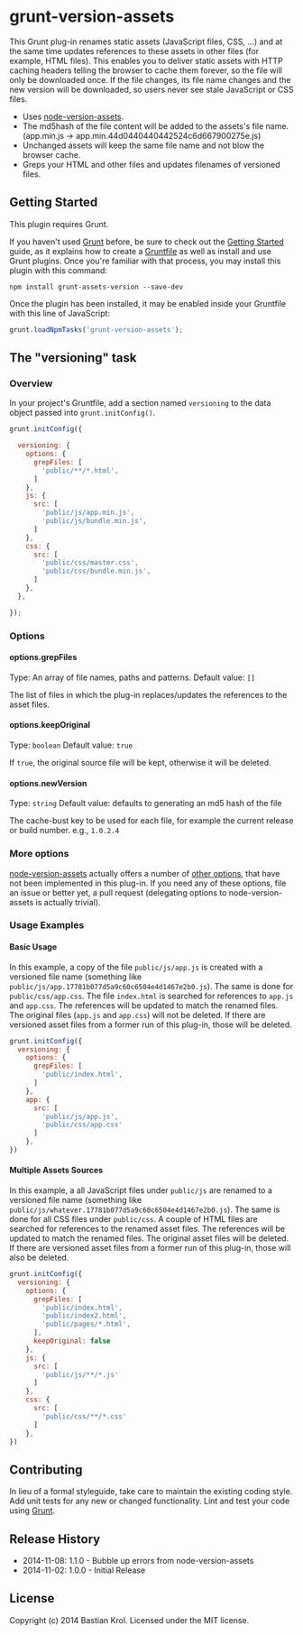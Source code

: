 # grunt-version-assets

This Grunt plug-in renames static assets (JavaScript files, CSS, ...) and at the same time updates references to these assets in other files (for example, HTML files). This enables you to deliver static assets with HTTP caching headers telling the browser to cache them forever, so the file will only be downloaded once. If the file changes, its file name changes and the new version will be downloaded, so users never see stale JavaScript or CSS files.

* Uses [node-version-assets](https://github.com/techjacker/node-version-assets).
* The md5hash of the file content will be added to the assets's file name. (app.min.js -> app.min.44d0440440442524c6d667900275e.js)
* Unchanged assets will keep the same file name and not blow the browser cache.
* Greps your HTML and other files and updates filenames of versioned files.

## Getting Started
This plugin requires Grunt.

If you haven't used [Grunt](http://gruntjs.com/) before, be sure to check out the [Getting Started](http://gruntjs.com/getting-started) guide, as it explains how to create a [Gruntfile](http://gruntjs.com/sample-gruntfile) as well as install and use Grunt plugins. Once you're familiar with that process, you may install this plugin with this command:

```shell
npm install grunt-assets-version --save-dev
```

Once the plugin has been installed, it may be enabled inside your Gruntfile with this line of JavaScript:

```js
grunt.loadNpmTasks('grunt-version-assets');
```

## The "versioning" task

### Overview
In your project's Gruntfile, add a section named `versioning` to the data object passed into `grunt.initConfig()`.

```js
grunt.initConfig({

  versioning: {
    options: {
      grepFiles: [
        'public/**/*.html',
      ]
    },
    js: {
      src: [
        'public/js/app.min.js',
        'public/js/bundle.min.js',
      ]
    },
    css: {
      src: [
        'public/css/master.css',
        'public/css/bundle.min.js',
      ]
    },
  },

});
```

### Options

#### options.grepFiles
Type: An array of file names, paths and patterns.
Default value: `[]`

The list of files in which the plug-in replaces/updates the references to the asset files.

#### options.keepOriginal
Type: `boolean`
Default value: `true`

If `true`, the original source file will be kept, otherwise it will be deleted.

#### options.newVersion
Type: `string`
Default value: defaults to generating an md5 hash of the file

The cache-bust key to be used for each file, for example the current release or build number. e.g., `1.0.2.4`

### More options

[node-version-assets](https://github.com/techjacker/node-version-assets) actually offers a number of [other options](https://github.com/techjacker/node-version-assets#options), that have not been implemented in this plug-in. If you need any of these options, file an issue or better yet, a pull request (delegating options to node-version-assets is actually trivial).

### Usage Examples

#### Basic Usage

In this example, a copy of the file `public/js/app.js` is created with a versioned file name (something like `public/js/app.17781b077d5a9c60c6504e4d1467e2b0.js`). The same is done for `public/css/app.css`. The file `index.html` is searched for references to `app.js` and `app.css`. The references will be updated to match the renamed files. The original files (`app.js` and `app.css`) will not be deleted. If there are versioned asset files from a former run of this plug-in, those will be deleted.

```js
grunt.initConfig({
  versioning: {
    options: {
      grepFiles: [
        'public/index.html',
      ]
    },
    app: {
      src: [
        'public/js/app.js',
        'public/css/app.css'
      ]
    },
})
```

#### Multiple Assets Sources

In this example, a all JavaScript files under `public/js` are renamed to a versioned file name (something like `public/js/whatever.17781b077d5a9c60c6504e4d1467e2b0.js`). The same is done for all CSS files under `public/css`. A couple of HTML files are searched for references to the renamed asset files. The references will be updated to match the renamed files. The original asset files will be deleted. If there are versioned asset files from a former run of this plug-in, those will also be deleted.

```js
grunt.initConfig({
  versioning: {
    options: {
      grepFiles: [
        'public/index.html',
        'public/index2.html',
        'public/pages/*.html',
      ],
      keepOriginal: false
    },
    js: {
      src: [
        'public/js/**/*.js'
      ]
    },
    css: {
      src: [
        'public/css/**/*.css'
      ]
    },
})
```

## Contributing
In lieu of a formal styleguide, take care to maintain the existing coding style. Add unit tests for any new or changed functionality. Lint and test your code using [Grunt](http://gruntjs.com/).

## Release History
* 2014-11-08: 1.1.0 - Bubble up errors from node-version-assets
* 2014-11-02: 1.0.0 - Initial Release

## License
Copyright (c) 2014 Bastian Krol. Licensed under the MIT license.
